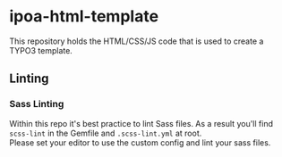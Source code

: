 # ipoa-html-template

This repository holds the HTML/CSS/JS code that is used to create a TYPO3 template.

## Linting

### Sass Linting

Within this repo it's best practice to lint Sass files. As a result you'll find `scss-lint` in the Gemfile and `.scss-lint.yml` at root.  
Please set your editor to use the custom config and lint your sass files.